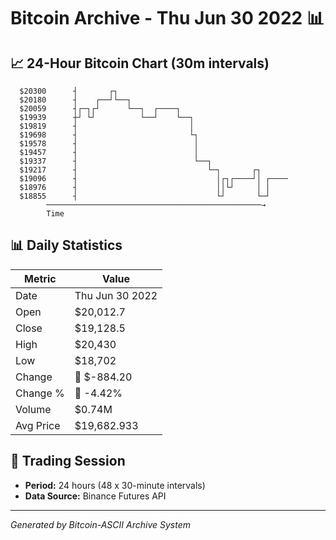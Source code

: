 # Bitcoin Archive - Thu Jun 30 2022 📊

## 📈 24-Hour Bitcoin Chart (30m intervals)

```
  $20300      ┤       ┌┐                                       
  $20180      ┤    ┌──┘└──┐                                    
  $20059      ┤┌─┐┌┘      └──┐  ┌────┐                         
  $19939      ┼┘ └┘          └──┘    └──┐                      
  $19819      ┤                         │                      
  $19698      ┤                         └┐                     
  $19578      ┤                          │                     
  $19457      ┤                          │                     
  $19337      ┤                          └──┐                  
  $19217      ┤                             └─┐       ┌┐       
  $19096      ┤                               │┌┐┌────┘│ ┌──── 
  $18976      ┤                               ││└┘     │ │     
  $18855      ┤                               └┘       └─┘     
        ────────────────────────────────────────────────→
        Time
```

## 📊 Daily Statistics

| Metric | Value |
|--------|-------|
| Date | Thu Jun 30 2022 |
| Open | $20,012.7 |
| Close | $19,128.5 |
| High | $20,430 |
| Low | $18,702 |
| Change | 🔴 $-884.20 |
| Change % | 🔴 -4.42% |
| Volume | $0.74M |
| Avg Price | $19,682.933 |

## 📅 Trading Session

- **Period:** 24 hours (48 x 30-minute intervals)
- **Data Source:** Binance Futures API

---
*Generated by Bitcoin-ASCII Archive System*
